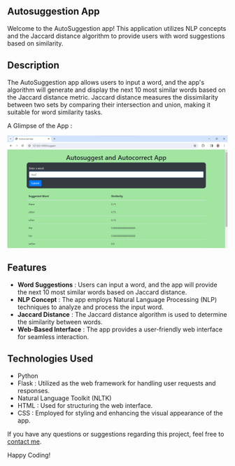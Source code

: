 ## Autosuggestion App

Welcome to the AutoSuggestion app! This application utilizes NLP concepts and the Jaccard distance algorithm to provide users with word suggestions based on similarity.

## Description

The AutoSuggestion app allows users to input a word, and the app's algorithm will generate and display the next 10 most similar words based on the Jaccard distance metric. Jaccard distance measures the dissimilarity between two sets by comparing their intersection and union, making it suitable for word similarity tasks.

A Glimpse of the App :

![Web App Image](Output/Output.png)


## Features

- **Word Suggestions** : Users can input a word, and the app will provide the next 10 most similar words based on Jaccard distance.
- **NLP Concept** : The app employs Natural Language Processing (NLP) techniques to analyze and process the input word.
- **Jaccard Distance** : The Jaccard distance algorithm is used to determine the similarity between words.
- **Web-Based Interface** : The app provides a user-friendly web interface for seamless interaction.

## Technologies Used

- Python
- Flask : Utilized as the web framework for handling user requests and responses.
- Natural Language Toolkit (NLTK)
- HTML : Used for structuring the web interface.
- CSS : Employed for styling and enhancing the visual appearance of the app.

  
If you have any questions or suggestions regarding this project, feel free to [contact me](mailto:mayankanand2701@gmail.com).

Happy Coding!
